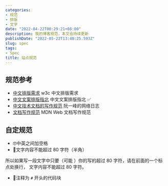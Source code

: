 ```yaml
---
categories:
- 规范
- 排版
- 文字
date: "2022-04-22T00:29:21+08:00"
description: 我的博客规范，本文会持续更新
publishDate: "2022-05-22T13:40:25.593Z"
slug: spec
tags:
- Spec
title: 站点规范
---
```


## 规范参考

- [中文排版需求] w3c 中文排版需求
- [中文文案排版指北] 中文文案排版指北 :white_check_mark:
- [中文技术文档的写作规范] 阮一峰的网络日志
- [文档写作规范] MDN Web 文档写作规范

[中文文案排版指北]:https://github.com/sparanoid/chinese-copywriting-guidelines
[中文技术文档的写作规范]: https://ruanyifeng.com/blog/2016/10/document_style_guide.html
[文档写作规范]: https://developer.mozilla.org/zh-CN/docs/MDN/Guidelines/Writing_style_guide
[中文排版需求]: https://w3c.github.io/clreq/

## 自定规范

- :nerd_face:中英之间加空格
- :no_entry_sign:文字内容不能超过 80 字符（半角）

所以如果写一段文字中只要（可能 ）你的写的超过 80 字符，请在前面的一个标点处换行，
文字内容不能超过 80 字符。

- :no_entry_sign:注释为 `#` 开头的代码块

